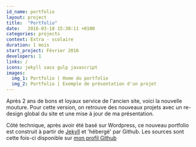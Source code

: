 ```yaml
---
id_name: portfolio
layout: project
title:  "Portfolio"
date:   2016-03-18 15:30:11 +0100
categories: projects
context: Extra - scolaire
duration: 1 mois
start_project: Février 2016
developers: 1
links: /
icons: jekyll sass gulp javascript
images:
  img_1: Portfolio | Home du portfolio
  img_2: Portfolio | Exemple de présentation d'un projet
---
```

Après 2 ans de bons et loyaux service de l'ancien site, voici la nouvelle
mouture. Pour cette version, on retrouve des nouveaux projets avec un re-design
global du site et une mise à jour de ma présentation.

Côté technique, après avoir été basé sur Wordpress, ce nouveau portfolio est
construit à partir de [Jekyll][jekyll] et 'hébergé' par Github. Les sources sont cette
fois-ci disponible sur [mon profil Github][github]

[jekyll]: http://jekyllrb.com
[github]: https://github.com/stephlm2dev
